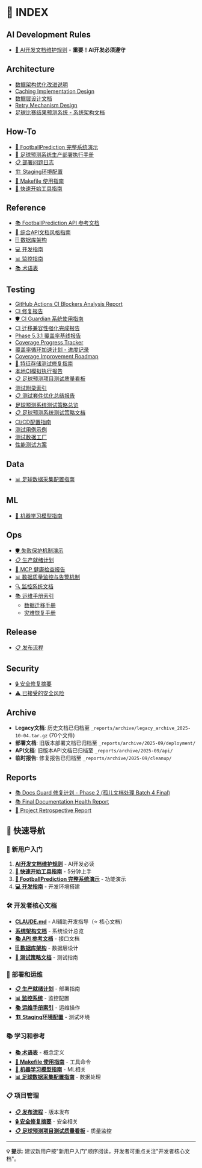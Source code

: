 # 📑 INDEX

## AI Development Rules

- [🤖 AI开发文档维护规则](AI_DEVELOPMENT_DOCUMENTATION_RULES.md) - **重要！AI开发必须遵守**

## Architecture

- [数据架构优化改进说明](architecture/ARCHITECTURE_IMPROVEMENTS.md)
- [Caching Implementation Design](architecture/CACHING_IMPLEMENTATION_DESIGN.md)
- [数据层设计文档](architecture/DATA_DESIGN.md)
- [Retry Mechanism Design](architecture/RETRY_MECHANISM_DESIGN.md)
- [足球比赛结果预测系统 - 系统架构文档](architecture/architecture.md)

## How-To

- [🎯 FootballPrediction 完整系统演示](how-to/COMPLETE_DEMO.md)
- [🚀 足球预测系统生产部署执行手册](how-to/PRODUCTION_DEPLOYMENT_GUIDE.md)
- [📋 部署问题日志](how-to/DEPLOYMENT_ISSUES_LOG.md)
- [🏗️ Staging环境配置](how-to/STAGING_ENVIRONMENT.md)
- [📖 Makefile 使用指南](how-to/MAKEFILE_GUIDE.md)
- [🚀 快速开始工具指南](how-to/QUICKSTART_TOOLS.md)

## Reference

- [📚 FootballPrediction API 参考文档](reference/API_REFERENCE.md)
- [📖 综合API文档风格指南](reference/COMPREHENSIVE_API_DOCUMENTATION_STYLE_GUIDE.md)
- [🗄️ 数据库架构](reference/DATABASE_SCHEMA.md)
- [💻 开发指南](reference/DEVELOPMENT_GUIDE.md)
- [📊 监控指南](reference/MONITORING_GUIDE.md)
- [📚 术语表](reference/glossary.md)

## Testing

- [GitHub Actions CI Blockers Analysis Report](testing/CI_BLOCKERS.md)
- [CI 修复报告](testing/CI_FIX_REPORT.md)
- [🛡️ CI Guardian 系统使用指南](testing/CI_GUARDIAN_GUIDE.md)
- [CI 迁移兼容性强化完成报告](testing/CI_MIGRATION_COMPATIBILITY_REPORT.md)
- [Phase 5.3.1 覆盖率基线报告](testing/COVERAGE_BASELINE_REPORT.md)
- [Coverage Progress Tracker](testing/COVERAGE_PROGRESS.md)
- [覆盖率循环加速计划 - 进度记录](testing/COVERAGE_PROGRESS_NEW.md)
- [Coverage Improvement Roadmap](testing/COVERAGE_ROADMAP.md)
- [🔧 特征存储测试修复指南](testing/FEATURE_STORE_TEST_FIXES.md)
- [本地CI模拟执行报告](testing/LOCAL_CI_REPORT.md)
- [📋 足球预测项目测试质量看板](testing/QA_TEST_KANBAN.md)
- [测试附录索引](testing/README.md)
- [📋 测试套件优化总结报告](testing/TESTING_OPTIMIZATION_REPORT.md)
- [足球预测系统测试策略总览](testing/TESTING_STRATEGY.md)
- [📋 足球预测系统测试策略文档](testing/TEST_STRATEGY.md)
- [CI/CD配置指南](testing/ci_config.md)
- [测试用例示例](testing/examples.md)
- [测试数据工厂](testing/fixtures_factories.md)
- [性能测试方案](testing/performance_tests.md)

## Data

- [📊 足球数据采集配置指南](reference/DATA_COLLECTION_SETUP.md)

## ML

- [🤖 机器学习模型指南](ml/ML_MODEL_GUIDE.md)

## Ops

- [🛡️ 失败保护机制演示](ops/FAILURE_PROTECTION_DEMO.md)
- [📋 生产就绪计划](ops/PRODUCTION_READINESS_PLAN.md)
- [🏥 MCP 健康检查报告](ops/MCP_HEALTH_CHECK.md)
- [📊 数据质量监控与告警机制](ops/MONITORING.md)
- [🔍 监控系统文档](ops/monitoring.md)
- [📚 运维手册索引](ops/runbooks/README.md)
  - [数据迁移手册](ops/runbooks/DATA_MIGRATION_RUNBOOK.md)
  - [灾难恢复手册](ops/runbooks/DISASTER_RECOVERY_RUNBOOK.md)

## Release

- [📋 发布流程](release/RELEASE_PROCESS.md)

## Security

- [🔒 安全修复摘要](security/SECURITY_FIXES_SUMMARY.md)
- [⚠️ 已接受的安全风险](security/SECURITY_RISK_ACCEPTED.md)

## Archive

- **Legacy文档**: 历史文档已归档至 `_reports/archive/legacy_archive_2025-10-04.tar.gz` (70个文件)
- **部署文档**: 旧版本部署文档已归档至 `_reports/archive/2025-09/deployment/`
- **API文档**: 旧版本API文档已归档至 `_reports/archive/2025-09/api/`
- **临时报告**: 修复报告已归档至 `_reports/archive/2025-09/cleanup/`

## Reports

- [📚 Docs Guard 修复计划 - Phase 2 (孤儿文档处理 Batch 4 Final)](_reports/PR_DESCRIPTION_PHASE2_BATCH4.md)
- [📚 Final Documentation Health Report](_reports/FINAL_DOCUMENTATION_HEALTH_REPORT.md)
- [🎉 Project Retrospective Report](_reports/PROJECT_RETROSPECTIVE.md)

## 🔗 快速导航

### 🚀 新用户入门
1. **[AI开发文档维护规则](AI_DEVELOPMENT_DOCUMENTATION_RULES.md)** - AI开发必读
2. **[🚀 快速开始工具指南](how-to/QUICKSTART_TOOLS.md)** - 5分钟上手
3. **[🎯 FootballPrediction 完整系统演示](how-to/COMPLETE_DEMO.md)** - 功能演示
4. **[💻 开发指南](reference/DEVELOPMENT_GUIDE.md)** - 开发环境搭建

### 🛠️ 开发者核心文档
- **[CLAUDE.md](../CLAUDE.md)** - AI辅助开发指导（⭐ 核心文档）
- **[系统架构文档](architecture/ARCHITECTURE.md)** - 系统设计总览
- **[📚 API 参考文档](reference/API_REFERENCE.md)** - 接口文档
- **[🗄️ 数据库架构](reference/DATABASE_SCHEMA.md)** - 数据层设计
- **[🧪 测试策略文档](testing/TEST_IMPROVEMENT_GUIDE.md)** - 测试指南

### 🚀 部署和运维
- **[📋 生产就绪计划](ops/PRODUCTION_READINESS_PLAN.md)** - 部署指南
- **[📊 监控系统](ops/MONITORING.md)** - 监控配置
- **[📚 运维手册索引](ops/runbooks/README.md)** - 运维操作
- **[🏗️ Staging环境配置](how-to/STAGING_ENVIRONMENT.md)** - 测试环境

### 📚 学习和参考
- **[📚 术语表](reference/glossary.md)** - 概念定义
- **[📖 Makefile 使用指南](how-to/MAKEFILE_GUIDE.md)** - 工具命令
- **[🤖 机器学习模型指南](ml/ML_MODEL_GUIDE.md)** - ML相关
- **[📊 足球数据采集配置指南](reference/DATA_COLLECTION_SETUP.md)** - 数据处理

### 📋 项目管理
- **[📋 发布流程](release/RELEASE_PROCESS.md)** - 版本发布
- **[🔒 安全修复摘要](security/SECURITY_FIXES_SUMMARY.md)** - 安全相关
- **[📋 足球预测项目测试质量看板](testing/QA_TEST_KANBAN.md)** - 质量监控

---

**💡 提示**: 建议新用户按"新用户入门"顺序阅读，开发者可重点关注"开发者核心文档"。
